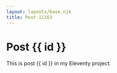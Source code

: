 ```yaml
---
layout: layouts/base.njk
title: Post 11163
---
```


# Post {{ id }}

This is post {{ id }} in my Eleventy project.
